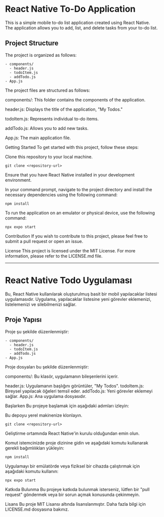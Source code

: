 
# React Native To-Do Application

This is a simple mobile to-do list application created using React Native. The application allows you to add, list, and delete tasks from your to-do list.

##  Project Structure

The project is organized as follows:

```shell
- components/
  - header.js
  - todoItem.js
  - addTodo.js
- App.js
```
The project files are structured as follows:

components/: This folder contains the components of the application.

header.js: Displays the title of the application, "My Todos."

todoItem.js: Represents individual to-do items.

addTodo.js: Allows you to add new tasks.

App.js: The main application file.

Getting Started
To get started with this project, follow these steps:

Clone this repository to your local machine.

```shell
git clone <repository-url>
```
Ensure that you have React Native installed in your development environment.

In your command prompt, navigate to the project directory and install the necessary dependencies using the following command:

```shell
npm install
```
To run the application on an emulator or physical device, use the following command:

```shell
npx expo start
```
Contribution
If you wish to contribute to this project, please feel free to submit a pull request or open an issue.

License
This project is licensed under the MIT License. For more information, please refer to the LICENSE.md file.

*************************************************************************************************************************************************************

# React Native Todo Uygulaması

Bu, React Native kullanılarak oluşturulmuş basit bir mobil yapılacaklar listesi uygulamasıdır. Uygulama, yapılacaklar listesine yeni görevler eklemenizi, listelemenizi ve silebilmenizi sağlar.

## Proje Yapısı

Proje şu şekilde düzenlenmiştir:

```shell
- components/
  - header.js
  - todoItem.js
  - addTodo.js
- App.js
```
Proje dosyaları bu şekilde düzenlenmiştir:

components/: Bu klasör, uygulamanın bileşenlerini içerir.

header.js: Uygulamanın başlığını görüntüler, "My Todos".
todoItem.js: Bireysel yapılacak öğeleri temsil eder.
addTodo.js: Yeni görevler eklemeyi sağlar.
App.js: Ana uygulama dosyasıdır.

Başlarken
Bu projeye başlamak için aşağıdaki adımları izleyin:

Bu depoyu yerel makinenize klonlayın.

```shell
git clone <repository-url>
```
Geliştirme ortamında React Native'in kurulu olduğundan emin olun.

Komut istemcinizde proje dizinine gidin ve aşağıdaki komutu kullanarak gerekli bağımlılıkları yükleyin:

```shell
npm install
```
Uygulamayı bir emülatörde veya fiziksel bir cihazda çalıştırmak için aşağıdaki komutu kullanın:

```shell
npx expo start
```
Katkıda Bulunma
Bu projeye katkıda bulunmak isterseniz, lütfen bir "pull request" göndermek veya bir sorun açmak konusunda çekinmeyin.

Lisans
Bu proje MIT Lisansı altında lisanslanmıştır. Daha fazla bilgi için LICENSE.md dosyasına bakınız.
